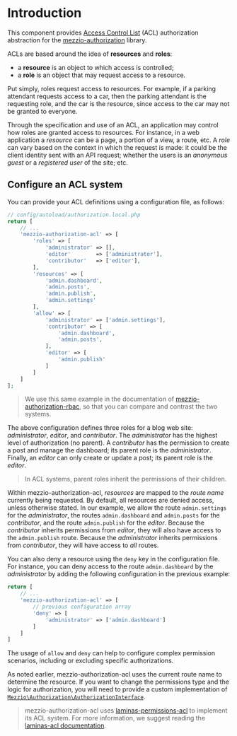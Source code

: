 # Introduction

This component provides [Access Control List](https://en.wikipedia.org/wiki/Access_control_list)
(ACL) authorization abstraction for the [mezzio-authorization](https://github.com/mezzio/mezzio-authorization)
library.

ACLs are based around the idea of **resources** and **roles**:

- a **resource** is an object to which access is controlled;
- a **role** is an object that may request access to a resource.

Put simply, roles request access to resources. For example, if a parking
attendant requests access to a car, then the parking attendant is the requesting
role, and the car is the resource, since access to the car may not be granted to
everyone.

Through the specification and use of an ACL, an application may control how
roles are granted access to resources. For instance, in a web application a
*resource* can be a page, a portion of a view, a route, etc. A *role* can vary
based on the context in which the request is made: it could be the client
identity sent with an API request; whether the users is an _anonymous guest_ or a
_registered user_ of the site; etc.

## Configure an ACL system

You can provide your ACL definitions using a configuration file, as follows:

```php
// config/autoload/authorization.local.php
return [
    // ...
    'mezzio-authorization-acl' => [
        'roles' => [
            'administrator' => [],
            'editor'        => ['administrator'],
            'contributor'   => ['editor'],
        ],
        'resources' => [
            'admin.dashboard',
            'admin.posts',
            'admin.publish',
            'admin.settings'
        ],
        'allow' => [
            'administrator' => ['admin.settings'],
            'contributor' => [
                'admin.dashboard',
                'admin.posts',
            ],
            'editor' => [
                'admin.publish'
            ]
        ]
    ]
];
```

> We use this same example in the documentation of [mezzio-authorization-rbac](https://docs.mezzio.dev/mezzio-authorization-rbac/v1/intro/#configure-an-rbac-system),
> so that you can compare and contrast the two systems.

The above configuration defines three roles for a blog web site:
*administrator*, *editor*, and *contributor*. The *administrator* has the
highest level of authorization (no parent).  A *contributor* has the permission
to create a post and manage the dashboard; its parent role is the
*administrator*.  Finally, an *editor* can only create or update a post; its
parent role is the *editor*.

> In ACL systems, parent roles inherit the permissions of their children.

Within mezzio-authorization-acl, *resources* are mapped to the *route
name* currently being requested.  By default, all resources are denied access,
unless otherwise stated. In our example, we allow the route `admin.settings` for
the *administrator*, the routes `admin.dashboard` and `admin.posts` for the
*contributor*, and the route `admin.publish` for the *editor*. Because the
*contributor* inherits permissions from *editor*, they will also have access to
the `admin.publish` route. Because the *administrator* inherits permissions from
*contributor*, they will have access to *all* routes.

You can also deny a resource using the `deny` key in the configuration file.
For instance, you can deny access to the route `admin.dashboard` by the
*administrator* by adding the following configuration in the previous example:

```php
return [
    // ...
    'mezzio-authorization-acl' => [
        // previous configuration array
        'deny' => [
            'administrator' => ['admin.dashboard']
        ]
    ]
]
```

The usage of `allow` and `deny` can help to configure complex permission
scenarios, including or excluding specific authorizations.

As noted earlier, mezzio-authorization-acl uses the current route name
to determine the resource. If you want to change the permissions type and the
logic for authorization, you will need to provide a custom implementation of
[`Mezzio\Authorization\AuthorizationInterface`](https://github.com/mezzio/mezzio-authorization/blob/master/src/AuthorizationInterface.php).

> mezzio-authorization-acl uses [laminas-permissions-acl](https://github.com/laminas/laminas-permissions-acl)
> to implement its ACL system. For more information, we suggest reading the
> [laminas-acl documentation](https://docs.laminas.dev/laminas-permissions-acl/).
